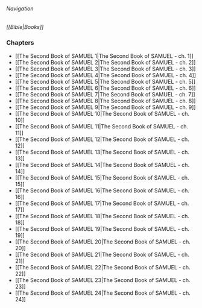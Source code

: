 ###### Navigation
*[[Bible|Books]]*

### Chapters
- [[The Second Book of SAMUEL 1|The Second Book of SAMUEL - ch. 1]]
- [[The Second Book of SAMUEL 2|The Second Book of SAMUEL - ch. 2]]
- [[The Second Book of SAMUEL 3|The Second Book of SAMUEL - ch. 3]]
- [[The Second Book of SAMUEL 4|The Second Book of SAMUEL - ch. 4]]
- [[The Second Book of SAMUEL 5|The Second Book of SAMUEL - ch. 5]]
- [[The Second Book of SAMUEL 6|The Second Book of SAMUEL - ch. 6]]
- [[The Second Book of SAMUEL 7|The Second Book of SAMUEL - ch. 7]]
- [[The Second Book of SAMUEL 8|The Second Book of SAMUEL - ch. 8]]
- [[The Second Book of SAMUEL 9|The Second Book of SAMUEL - ch. 9]]
- [[The Second Book of SAMUEL 10|The Second Book of SAMUEL - ch. 10]]
- [[The Second Book of SAMUEL 11|The Second Book of SAMUEL - ch. 11]]
- [[The Second Book of SAMUEL 12|The Second Book of SAMUEL - ch. 12]]
- [[The Second Book of SAMUEL 13|The Second Book of SAMUEL - ch. 13]]
- [[The Second Book of SAMUEL 14|The Second Book of SAMUEL - ch. 14]]
- [[The Second Book of SAMUEL 15|The Second Book of SAMUEL - ch. 15]]
- [[The Second Book of SAMUEL 16|The Second Book of SAMUEL - ch. 16]]
- [[The Second Book of SAMUEL 17|The Second Book of SAMUEL - ch. 17]]
- [[The Second Book of SAMUEL 18|The Second Book of SAMUEL - ch. 18]]
- [[The Second Book of SAMUEL 19|The Second Book of SAMUEL - ch. 19]]
- [[The Second Book of SAMUEL 20|The Second Book of SAMUEL - ch. 20]]
- [[The Second Book of SAMUEL 21|The Second Book of SAMUEL - ch. 21]]
- [[The Second Book of SAMUEL 22|The Second Book of SAMUEL - ch. 22]]
- [[The Second Book of SAMUEL 23|The Second Book of SAMUEL - ch. 23]]
- [[The Second Book of SAMUEL 24|The Second Book of SAMUEL - ch. 24]]
